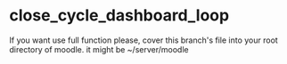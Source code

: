 # close_cycle_dashboard_loop
If you want use full function please, cover this branch's file into your root directory of moodle.
it might be ~/server/moodle

